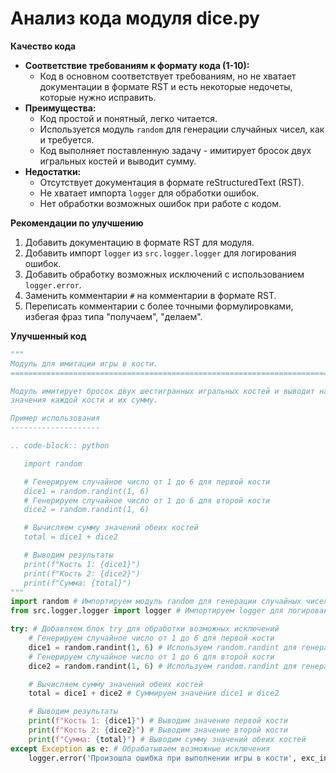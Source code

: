 # Анализ кода модуля dice.py

**Качество кода**
-   **Соответствие требованиям к формату кода (1-10):** 
    -  Код в основном соответствует требованиям, но не хватает документации в формате RST и есть некоторые недочеты, которые нужно исправить.
-   **Преимущества:**
    - Код простой и понятный, легко читается.
    - Используется модуль `random` для генерации случайных чисел, как и требуется.
    - Код выполняет поставленную задачу - имитирует бросок двух игральных костей и выводит сумму.
-   **Недостатки:**
    - Отсутствует документация в формате reStructuredText (RST).
    - Не хватает импорта `logger` для обработки ошибок.
    - Нет обработки возможных ошибок при работе с кодом.

**Рекомендации по улучшению**
1. Добавить документацию в формате RST для модуля.
2. Добавить импорт `logger` из `src.logger.logger` для логирования ошибок.
3. Добавить обработку возможных исключений с использованием `logger.error`.
4. Заменить комментарии `#` на комментарии в формате RST.
5. Переписать комментарии с более точными формулировками, избегая фраз типа "получаем", "делаем".

**Улучшенный код**

```python
"""
Модуль для имитации игры в кости.
=========================================================================================

Модуль имитирует бросок двух шестигранных игральных костей и выводит на экран
значения каждой кости и их сумму.

Пример использования
--------------------

.. code-block:: python

   import random

   # Генерируем случайное число от 1 до 6 для первой кости
   dice1 = random.randint(1, 6)
   # Генерируем случайное число от 1 до 6 для второй кости
   dice2 = random.randint(1, 6)

   # Вычисляем сумму значений обеих костей
   total = dice1 + dice2

   # Выводим результаты
   print(f"Кость 1: {dice1}")
   print(f"Кость 2: {dice2}")
   print(f"Сумма: {total}")
"""
import random # Импортируем модуль random для генерации случайных чисел
from src.logger.logger import logger # Импортируем logger для логирования ошибок

try: # Добавляем блок try для обработки возможных исключений
    # Генерируем случайное число от 1 до 6 для первой кости
    dice1 = random.randint(1, 6) # Используем random.randint для генерации случайного числа от 1 до 6
    # Генерируем случайное число от 1 до 6 для второй кости
    dice2 = random.randint(1, 6) # Используем random.randint для генерации случайного числа от 1 до 6

    # Вычисляем сумму значений обеих костей
    total = dice1 + dice2 # Суммируем значения dice1 и dice2

    # Выводим результаты
    print(f"Кость 1: {dice1}") # Выводим значение первой кости
    print(f"Кость 2: {dice2}") # Выводим значение второй кости
    print(f"Сумма: {total}") # Выводим сумму значений обеих костей
except Exception as e: # Обрабатываем возможные исключения
    logger.error('Произошла ошибка при выполнении игры в кости', exc_info=True) # Логируем ошибку
```